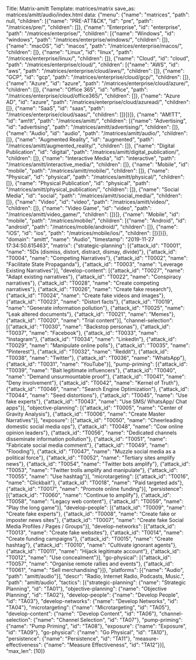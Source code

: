 Title: Matrix-amitt
Template: matrices/matrix
save_as: matrices/amitt/audio/index.html
data: {"menu": {"name": "matrices", "path": null, "children": [{"name": "PRE-ATT&CK", "id": "pre", "path": "/matrices/pre/", "children": []}, {"name": "Enterprise", "id": "enterprise", "path": "/matrices/enterprise/", "children": [{"name": "Windows", "id": "windows", "path": "/matrices/enterprise/windows/", "children": []}, {"name": "macOS", "id": "macos", "path": "/matrices/enterprise/macos/", "children": []}, {"name": "Linux", "id": "linux", "path": "/matrices/enterprise/linux/", "children": []}, {"name": "Cloud", "id": "cloud", "path": "/matrices/enterprise/cloud/", "children": [{"name": "AWS", "id": "aws", "path": "/matrices/enterprise/cloud/aws/", "children": []}, {"name": "GCP", "id": "gcp", "path": "/matrices/enterprise/cloud/gcp/", "children": []}, {"name": "Azure", "id": "azure", "path": "/matrices/enterprise/cloud/azure/", "children": []}, {"name": "Office 365", "id": "office", "path": "/matrices/enterprise/cloud/office365/", "children": []}, {"name": "Azure AD", "id": "azure", "path": "/matrices/enterprise/cloud/azuread/", "children": []}, {"name": "SaaS", "id": "saas", "path": "/matrices/enterprise/cloud/saas/", "children": []}]}]}, {"name": "AM!TT", "id": "am!tt", "path": "/matrices/amitt/", "children": [{"name": "Advertising", "id": "advertising", "path": "/matrices/amitt/advertising/", "children": []}, {"name": "Audio", "id": "audio", "path": "/matrices/amitt/audio/", "children": []}, {"name": "Augmented Reality", "id": "augmented", "path": "/matrices/amitt/augmented_reality/", "children": []}, {"name": "Digital Publication", "id": "digital", "path": "/matrices/amitt/digital_publication/", "children": []}, {"name": "Interactive Media", "id": "interactive", "path": "/matrices/amitt/interactive_media/", "children": []}, {"name": "Mobile", "id": "mobile", "path": "/matrices/amitt/mobile/", "children": []}, {"name": "Physical", "id": "physical", "path": "/matrices/amitt/physical/", "children": []}, {"name": "Physical Publication", "id": "physical", "path": "/matrices/amitt/physical_publication/", "children": []}, {"name": "Social Media", "id": "social", "path": "/matrices/amitt/social_media/", "children": []}, {"name": "Video", "id": "video", "path": "/matrices/amitt/video/", "children": []}, {"name": "Video Game", "id": "video", "path": "/matrices/amitt/video_game/", "children": []}]}, {"name": "Mobile", "id": "mobile", "path": "/matrices/mobile/", "children": [{"name": "Android", "id": "android", "path": "/matrices/mobile/android/", "children": []}, {"name": "iOS", "id": "ios", "path": "/matrices/mobile/ios/", "children": []}]}]}, "domain": "amitt", "name": "Audio", "timestamp": "2019-11-27 17:34:50.615463", "matrix": {"strategic-planning": [{"attack_id": "T0001", "name": "5Ds (dismiss, distort, distract, dismay, divide)"}, {"attack_id": "T0004", "name": "Competing Narratives"}, {"attack_id": "T0002", "name": "Facilitate State Propaganda"}, {"attack_id": "T0003", "name": "Leverage Existing Narratives"}], "develop-content": [{"attack_id": "T0027", "name": "Adapt existing narratives"}, {"attack_id": "T0022", "name": "Conspiracy narratives"}, {"attack_id": "T0028", "name": "Create competing narratives"}, {"attack_id": "T0026", "name": "Create fake research"}, {"attack_id": "T0024", "name": "Create fake videos and images"}, {"attack_id": "T0023", "name": "Distort facts"}, {"attack_id": "T0019", "name": "Generate information pollution"}, {"attack_id": "T0025", "name": "Leak altered documents"}, {"attack_id": "T0021", "name": "Memes"}, {"attack_id": "T0020", "name": "Trial content"}], "channel-selection": [{"attack_id": "T0030", "name": "Backstop personas"}, {"attack_id": "T0037", "name": "Facebook"}, {"attack_id": "T0033", "name": "Instagram"}, {"attack_id": "T0034", "name": "LinkedIn"}, {"attack_id": "T0029", "name": "Manipulate online polls"}, {"attack_id": "T0035", "name": "Pinterest"}, {"attack_id": "T0032", "name": "Reddit"}, {"attack_id": "T0038", "name": "Twitter"}, {"attack_id": "T0036", "name": "WhatsApp"}, {"attack_id": "T0031", "name": "YouTube"}], "pump-priming": [{"attack_id": "T0039", "name": "Bait legitimate influencers"}, {"attack_id": "T0040", "name": "Demand unsurmountable proof"}, {"attack_id": "T0041", "name": "Deny involvement"}, {"attack_id": "T0042", "name": "Kernel of Truth"}, {"attack_id": "T0046", "name": "Search Engine Optimization"}, {"attack_id": "T0044", "name": "Seed distortions"}, {"attack_id": "T0045", "name": "Use fake experts"}, {"attack_id": "T0043", "name": "Use SMS/ WhatsApp/ Chat apps"}], "objective-planning": [{"attack_id": "T0005", "name": "Center of Gravity Analysis"}, {"attack_id": "T0006", "name": "Create Master Narratives"}], "exposure": [{"attack_id": "T0050", "name": "Cheerleading domestic social media ops"}, {"attack_id": "T0048", "name": "Cow online opinion leaders"}, {"attack_id": "T0056", "name": "Dedicated channels disseminate information pollution"}, {"attack_id": "T0051", "name": "Fabricate social media comment"}, {"attack_id": "T0049", "name": "Flooding"}, {"attack_id": "T0047", "name": "Muzzle social media as a political force"}, {"attack_id": "T0052", "name": "Tertiary sites amplify news"}, {"attack_id": "T0054", "name": "Twitter bots amplify"}, {"attack_id": "T0053", "name": "Twitter trolls amplify and manipulate"}, {"attack_id": "T0055", "name": "Use hashtag"}], "microtargeting": [{"attack_id": "T0016", "name": "Clickbait"}, {"attack_id": "T0018", "name": "Paid targeted ads"}, {"attack_id": "T0017", "name": "Promote online funding"}], "persistence": [{"attack_id": "T0060", "name": "Continue to amplify"}, {"attack_id": "T0058", "name": "Legacy web content"}, {"attack_id": "T0059", "name": "Play the long game"}], "develop-people": [{"attack_id": "T0009", "name": "Create fake experts"}, {"attack_id": "T0008", "name": "Create fake or imposter news sites"}, {"attack_id": "T0007", "name": "Create fake Social Media Profiles / Pages / Groups"}], "develop-networks": [{"attack_id": "T0013", "name": "Create fake websites"}, {"attack_id": "T0014", "name": "Create funding campaigns"}, {"attack_id": "T0015", "name": "Create hashtag"}, {"attack_id": "T0010", "name": "Cultivate ignorant agents"}, {"attack_id": "T0011", "name": "Hijack legitimate account"}, {"attack_id": "T0012", "name": "Use concealment"}], "go-physical": [{"attack_id": "T0057", "name": "Organise remote rallies and events"}, {"attack_id": "T0061", "name": "Sell merchandising"}]}, "platforms": [{"name": "Audio", "path": "amitt/audio"}], "descr": "Radio, Internet Radio, Podcasts, Music.", "path": "amitt/audio", "tactics": [{"strategic-planning": {"name": "Strategic Planning", "id": "TA01"}, "objective-planning": {"name": "Objective Planning", "id": "TA02"}, "develop-people": {"name": "Develop People", "id": "TA03"}, "develop-networks": {"name": "Develop Networks", "id": "TA04"}, "microtargeting": {"name": "Microtargeting", "id": "TA05"}, "develop-content": {"name": "Develop Content", "id": "TA06"}, "channel-selection": {"name": "Channel Selection", "id": "TA07"}, "pump-priming": {"name": "Pump Priming", "id": "TA08"}, "exposure": {"name": "Exposure", "id": "TA09"}, "go-physical": {"name": "Go Physical", "id": "TA10"}, "persistence": {"name": "Persistence", "id": "TA11"}, "measure-effectiveness": {"name": "Measure Effectiveness", "id": "TA12"}}], "max_len": [10]}
